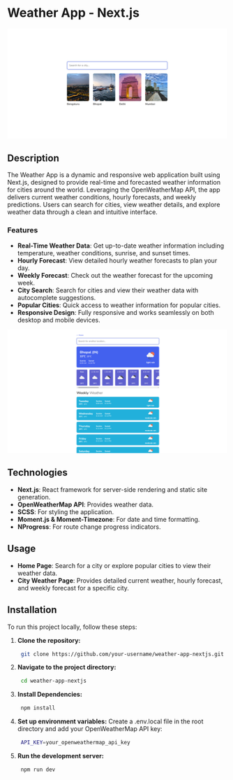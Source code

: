 # Weather App - Next.js

![Weather App Screenshots](public/screenshots/1.png)

## Description

The Weather App is a dynamic and responsive web application built using Next.js, designed to provide real-time and forecasted weather information for cities around the world. Leveraging the OpenWeatherMap API, the app delivers current weather conditions, hourly forecasts, and weekly predictions. Users can search for cities, view weather details, and explore weather data through a clean and intuitive interface.

### Features

- **Real-Time Weather Data**: Get up-to-date weather information including temperature, weather conditions, sunrise, and sunset times.
- **Hourly Forecast**: View detailed hourly weather forecasts to plan your day.
- **Weekly Forecast**: Check out the weather forecast for the upcoming week.
- **City Search**: Search for cities and view their weather data with autocomplete suggestions.
- **Popular Cities**: Quick access to weather information for popular cities.
- **Responsive Design**: Fully responsive and works seamlessly on both desktop and mobile devices.

![Weather App Screenshots](public/screenshots/2.png)

## Technologies

- **Next.js**: React framework for server-side rendering and static site generation.
- **OpenWeatherMap API**: Provides weather data.
- **SCSS**: For styling the application.
- **Moment.js & Moment-Timezone**: For date and time formatting.
- **NProgress**: For route change progress indicators.

## Usage

- **Home Page**: Search for a city or explore popular cities to view their weather data.
- **City Weather Page**: Provides detailed current weather, hourly forecast, and weekly forecast for a specific city.

## Installation

To run this project locally, follow these steps:

1. **Clone the repository:**

   ```bash
    git clone https://github.com/your-username/weather-app-nextjs.git
   ```

2. **Navigate to the project directory:**

   ```bash
    cd weather-app-nextjs
   ```

3. **Install Dependencies:**

   ```bash
    npm install
   ```

4. **Set up environment variables:**
   Create a .env.local file in the root directory and add your OpenWeatherMap API key:

   ```bash
    API_KEY=your_openweathermap_api_key
   ```

5. **Run the development server:**

   ```bash
    npm run dev
   ```

